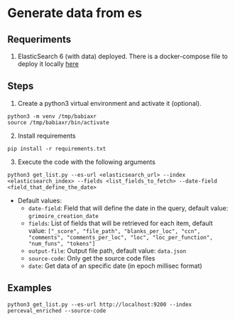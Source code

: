 # Generate data from es

## Requeriments

1. ElasticSearch 6 (with data)  deployed. There is a docker-compose file to deploy it locally [here](./utils/docker-compose.yml)

## Steps

1. Create a python3 virtual environment and activate it (optional).

```
python3 -m venv /tmp/babiaxr
source /tmp/babiaxr/bin/activate
```

2. Install requirements

```
pip install -r requirements.txt
```

3. Execute the code with the following arguments

```
python3 get_list.py --es-url <elasticsearch_url> --index <elasticsearch_index> --fields <list_fields_to_fetch> --date-field <field_that_define_the_date>
```

- Default values:
    - `date-field`: Field that will define the date in the query, default value: `grimoire_creation_date`
    - `fields`: List of fields that will be retrieved for each item, default value: `["_score", "file_path", "blanks_per_loc", "ccn", "comments", "comments_per_loc", "loc", "loc_per_function", "num_funs", "tokens"]`
    - `output-file`: Output file path, default value: `data.json`
    - `source-code`: Only get the source code files
    - `date`: Get data of an specific date (in epoch millisec format)
    
## Examples

```
python3 get_list.py --es-url http://localhost:9200 --index perceval_enriched --source-code
```
